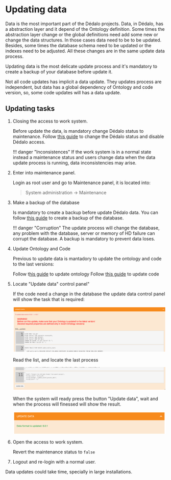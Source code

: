 # Updating data

Data is the most important part of the Dédalo projects. Data, in Dédalo, has a abstraction layer and it depend of the Ontology definition. Some times the abstraction layer change or the global definitions need add some new or change the data structures. In those cases data need to be to be updated. Besides, some times the database schema need to be updated or the indexes need to be adjusted. All these changes are in the same update data process.

Updating data is the most delicate update process and it's mandatory to create a backup of your database before update it.

Not all code updates has implicit a data update. They updates process are independent, but data has a global dependency of Ontology and code version, so, some code updates will has a data update.

## Updating tasks

1. Closing the access to work system.

    Before update the data, is mandatory change Dédalo status to maintenance.
    Follow [this guide](../maintenace_status.md) to change the Dédalo status and disable Dédalo access.

    !!! danger "Inconsistences"
        If the work system is in a normal state instead a maintenance status and users change data when the data update process is running, data inconsistencies may arise.

2. Enter into maintenance panel.

    Login as root user and go to Maintenance panel, it is located into:
    > System administration -> Maintenance

3. Make a backup of the database

    Is mandatory to create a backup before update Dédalo data. You can follow [this guide](../backup.md#backup-the-work-system) to create a backup of the database.

    !!! danger "Corruption"
        The update process will change the database, any problem with the database, server or memory of HD failure can corrupt the database. A backup is mandatory to prevent data loses.

4. Update Ontology and Code

    Previous to update data is mantadory to update the ontology and code to the last versions:

    Follow t[his guide](updating_ontology.md) to update ontology
    Follow [this guide](updating_code.md) to update code

5. Locate "Update data" control panel"

    If the code need a change in the database the update data control panel will show the task that is required:

    ![Updating data control panel](assets/20230910_175045_updating_data_panel.png)

    Read the list, and locate the last process

    ![Updating data bottom control panel](assets/20230910_175045_updating_data_panel2.png)

    When the system will ready press the button "Update data", wait and when the process will finessed will show the result.

    ![Updating data result](assets/20230910_175045_updating_data_result.png)

6. Open the access to work system.

   Revert the maintenance status to `false`

7. Logout and re-login with a normal user.

Data updates could take time, specially in large installations.
